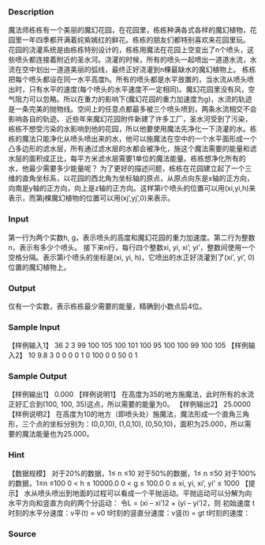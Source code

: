 
### Description
魔法师栋栋有一个美丽的魔幻花园，在花园里，栋栋种满各式各样的魔幻植物，花园里一年四季都开满着姹紫嫣红的鲜花。栋栋的朋友们都特别喜欢来花园里玩。
花园的浇灌系统是由栋栋特别设计的，栋栋用魔法在花园上空变出了n个喷头，这些喷头都连接着附近的圣水河。浇灌的时候，所有的喷头一起喷出一道道水流，水流在空中划出一道道美丽的弧线，最终正好浇灌到n棵最缺水的魔幻植物上。
栋栋把每个喷头都设在同一水平高度h。所有的喷头都是水平放置的，当水流从喷头喷出时，只有水平的速度(每个喷头的水平速度不一定相同)。魔幻花园里没有风，空气阻力可以忽略。所以在重力的影响下(魔幻花园的重力加速度为g)，水流的轨迹是一条完美的抛物线。空间上的任意点都最多被三个喷头喷到，两条水流相交不会影响各自的轨迹。
近些年来魔幻花园附件新建了许多工厂，圣水河受到了污染，栋栋不想受污染的水影响到他的花园，所以他要使用魔法先净化一下浇灌的水。栋栋的魔法只能净化从喷头喷出来的水，他可以施魔法在空中的一个水平面形成一个凸多边形的滤水层，所有通过滤水层的水都会被净化，施这个魔法需要的能量和滤水层的面积成正比，每平方米滤水层需要1单位的魔法能量。栋栋想净化所有的水，他最少需要多少能量呢？
为了更好的描述问题，栋栋在花园建立起了一个三维的直角坐标系，以花园的西北角为坐标轴的原点，从原点向东是x轴的正方向，向南是y轴的正方向，向上是z轴的正方向。这样第i个喷头的位置可以用(xi,yi,h)来表示，而第j棵魔幻植物的位置可以用(xj’,yj’,0)来表示。
### Input
第一行为两个实数h, g，表示喷头的高度和魔幻花园的重力加速度。第二行为整数n，表示有多少个喷头。
接下来n行，每行四个整数xi, yi, xi’, yi’，整数间使用一个空格分隔。表示第i个喷头的坐标是(xi, yi, h)，它喷出的水正好浇灌到了(xi’, yi’, 0)位置的魔幻植物上。

### Output
仅有一个实数，表示栋栋最少需要的能量，精确到小数点后4位。

### Sample Input
【样例输入1】
36 2
3
99 100 105 100
101 100 95 100
100 99 100 105
【样例输入2】
10 9.8
3
0 0 0 0
1 0 100 0
0 50 0 1

### Sample Output
【样例输出1】
0.000
【样例说明1】
在高度为35的地方施魔法，此时所有的水流正好汇合到(100, 100, 35)这点，所以需要的能量为0。
【样例输出2】
25.0000
【样例说明2】
在高度为10的地方（即喷头处）施魔法，魔法形成一个直角三角形，三个点的坐标分别为：(0,0,10), (1,0,10), (0,50,10)，面积为25.000，所以需要的魔法能量也为25.000。

### Hint
【数据规模】
对于20%的数据，1≤ n ≤10
对于50%的数据，1≤ n ≤50
对于100%的数据，1≤n ≤100
0 < h ≤ 10000.0
0 < g ≤ 100.0
0 ≤ xi, yi, xi’, yi’ ≤ 1000
【提示】
水从喷头喷出到地面的过程可以看成一个平抛运动。平抛运动可以分解为向水平方向和竖直方向的两个分运动：
令L = (xi – xi’)2 + (yi – yi’)2，则
初始速度 
t时刻的水平分速度：v平(t) = v0
t时刻的竖直分速度：v竖(t) = gt
t时刻的速度： 


### Source
